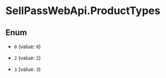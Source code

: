 # SellPassWebApi.ProductTypes

## Enum


* `0` (value: `0`)

* `2` (value: `2`)

* `3` (value: `3`)


